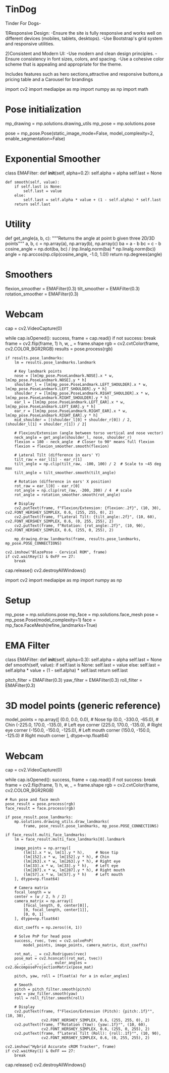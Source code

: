 # TinDog
Tinder For Dogs-

1)Responsive Design:
  -Ensure the site is fully responsive and works well on different devices (mobiles, tablets, desktops).
  -Use Bootstrap's grid system and responsive utilities.
  
2)Consistent and Modern UI:
  -Use modern and clean design principles.
  -Ensure consistency in font sizes, colors, and spacing.
  -Use a cohesive color scheme that is appealing and appropriate for the theme.

Includes features such as hero sections,attractive and responsive buttons,a pricing table and a Carousel for brandings

import cv2
import mediapipe as mp
import numpy as np
import math

# Pose initialization
mp_drawing = mp.solutions.drawing_utils
mp_pose = mp.solutions.pose

pose = mp_pose.Pose(static_image_mode=False, model_complexity=2, enable_segmentation=False)

# Exponential Smoother
class EMAFilter:
    def __init__(self, alpha=0.2):
        self.alpha = alpha
        self.last = None

    def smooth(self, value):
        if self.last is None:
            self.last = value
        else:
            self.last = self.alpha * value + (1 - self.alpha) * self.last
        return self.last

# Utility
def get_angle(a, b, c):
    """Returns the angle at point b given three 2D/3D points"""
    a, b, c = np.array(a), np.array(b), np.array(c)
    ba = a - b
    bc = c - b
    cosine_angle = np.dot(ba, bc) / (np.linalg.norm(ba) * np.linalg.norm(bc))
    angle = np.arccos(np.clip(cosine_angle, -1.0, 1.0))
    return np.degrees(angle)

# Smoothers
flexion_smoother = EMAFilter(0.3)
tilt_smoother = EMAFilter(0.3)
rotation_smoother = EMAFilter(0.3)

# Webcam
cap = cv2.VideoCapture(0)

while cap.isOpened():
    success, frame = cap.read()
    if not success:
        break
    frame = cv2.flip(frame, 1)
    h, w, _ = frame.shape
    rgb = cv2.cvtColor(frame, cv2.COLOR_BGR2RGB)
    results = pose.process(rgb)

    if results.pose_landmarks:
        lm = results.pose_landmarks.landmark

        # Key landmark points
        nose = [lm[mp_pose.PoseLandmark.NOSE].x * w, lm[mp_pose.PoseLandmark.NOSE].y * h]
        shoulder_l = [lm[mp_pose.PoseLandmark.LEFT_SHOULDER].x * w, lm[mp_pose.PoseLandmark.LEFT_SHOULDER].y * h]
        shoulder_r = [lm[mp_pose.PoseLandmark.RIGHT_SHOULDER].x * w, lm[mp_pose.PoseLandmark.RIGHT_SHOULDER].y * h]
        ear_l = [lm[mp_pose.PoseLandmark.LEFT_EAR].x * w, lm[mp_pose.PoseLandmark.LEFT_EAR].y * h]
        ear_r = [lm[mp_pose.PoseLandmark.RIGHT_EAR].x * w, lm[mp_pose.PoseLandmark.RIGHT_EAR].y * h]
        mid_shoulder = [(shoulder_l[0] + shoulder_r[0]) / 2, (shoulder_l[1] + shoulder_r[1]) / 2]

        # Flexion/Extension (angle between torso vertical and nose vector)
        neck_angle = get_angle(shoulder_l, nose, shoulder_r)
        flexion = 180 - neck_angle  # Closer to 90° means full flexion
        flexion = flexion_smoother.smooth(flexion)

        # Lateral Tilt (difference in ears' Y)
        tilt_raw = ear_l[1] - ear_r[1]
        tilt_angle = np.clip(tilt_raw, -100, 100) / 2  # Scale to ~45 deg max
        tilt_angle = tilt_smoother.smooth(tilt_angle)

        # Rotation (difference in ears' X position)
        rot_raw = ear_l[0] - ear_r[0]
        rot_angle = np.clip(rot_raw, -200, 200) / 4  # scale
        rot_angle = rotation_smoother.smooth(rot_angle)

        # Display
        cv2.putText(frame, f"Flexion/Extension: {flexion:.2f}", (10, 30), cv2.FONT_HERSHEY_SIMPLEX, 0.6, (255, 255, 0), 2)
        cv2.putText(frame, f"Lateral Tilt: {tilt_angle:.2f}", (10, 60), cv2.FONT_HERSHEY_SIMPLEX, 0.6, (0, 255, 255), 2)
        cv2.putText(frame, f"Rotation: {rot_angle:.2f}", (10, 90), cv2.FONT_HERSHEY_SIMPLEX, 0.6, (255, 0, 255), 2)

        mp_drawing.draw_landmarks(frame, results.pose_landmarks, mp_pose.POSE_CONNECTIONS)

    cv2.imshow("BlazePose - Cervical ROM", frame)
    if cv2.waitKey(1) & 0xFF == 27:
        break

cap.release()
cv2.destroyAllWindows()




import cv2
import mediapipe as mp
import numpy as np

# Setup
mp_pose = mp.solutions.pose
mp_face = mp.solutions.face_mesh
pose = mp_pose.Pose(model_complexity=1)
face = mp_face.FaceMesh(refine_landmarks=True)

# EMA Filter
class EMAFilter:
    def __init__(self, alpha=0.3):
        self.alpha = alpha
        self.last = None
    def smooth(self, value):
        if self.last is None:
            self.last = value
        else:
            self.last = self.alpha * value + (1 - self.alpha) * self.last
        return self.last

pitch_filter = EMAFilter(0.3)
yaw_filter = EMAFilter(0.3)
roll_filter = EMAFilter(0.3)

# 3D model points (generic reference)
model_points = np.array([
    (0.0, 0.0, 0.0),              # Nose tip
    (0.0, -330.0, -65.0),         # Chin
    (-225.0, 170.0, -135.0),      # Left eye corner
    (225.0, 170.0, -135.0),       # Right eye corner
    (-150.0, -150.0, -125.0),     # Left mouth corner
    (150.0, -150.0, -125.0)       # Right mouth corner
], dtype=np.float64)

# Webcam
cap = cv2.VideoCapture(0)

while cap.isOpened():
    success, frame = cap.read()
    if not success:
        break
    frame = cv2.flip(frame, 1)
    h, w, _ = frame.shape
    rgb = cv2.cvtColor(frame, cv2.COLOR_BGR2RGB)

    # Run pose and face mesh
    pose_result = pose.process(rgb)
    face_result = face.process(rgb)

    if pose_result.pose_landmarks:
        mp.solutions.drawing_utils.draw_landmarks(
            frame, pose_result.pose_landmarks, mp_pose.POSE_CONNECTIONS)

    if face_result.multi_face_landmarks:
        lm = face_result.multi_face_landmarks[0].landmark

        image_points = np.array([
            (lm[1].x * w, lm[1].y * h),     # Nose tip
            (lm[152].x * w, lm[152].y * h), # Chin
            (lm[263].x * w, lm[263].y * h), # Right eye
            (lm[33].x * w, lm[33].y * h),   # Left eye
            (lm[287].x * w, lm[287].y * h), # Right mouth
            (lm[57].x * w, lm[57].y * h)    # Left mouth
        ], dtype=np.float64)

        # Camera matrix
        focal_length = w
        center = (w / 2, h / 2)
        camera_matrix = np.array([
            [focal_length, 0, center[0]],
            [0, focal_length, center[1]],
            [0, 0, 1]
        ], dtype=np.float64)

        dist_coeffs = np.zeros((4, 1))

        # Solve PnP for head pose
        success, rvec, tvec = cv2.solvePnP(
            model_points, image_points, camera_matrix, dist_coeffs)

        rot_mat, _ = cv2.Rodrigues(rvec)
        pose_mat = cv2.hconcat((rot_mat, tvec))
        _, _, _, _, _, _, euler_angles = cv2.decomposeProjectionMatrix(pose_mat)

        pitch, yaw, roll = [float(a) for a in euler_angles]

        # Smooth
        pitch = pitch_filter.smooth(pitch)
        yaw = yaw_filter.smooth(yaw)
        roll = roll_filter.smooth(roll)

        # Display
        cv2.putText(frame, f"Flexion/Extension (Pitch): {pitch:.1f}°", (10, 30),
                    cv2.FONT_HERSHEY_SIMPLEX, 0.6, (255, 255, 0), 2)
        cv2.putText(frame, f"Rotation (Yaw): {yaw:.1f}°", (10, 60),
                    cv2.FONT_HERSHEY_SIMPLEX, 0.6, (255, 0, 255), 2)
        cv2.putText(frame, f"Lateral Tilt (Roll): {roll:.1f}°", (10, 90),
                    cv2.FONT_HERSHEY_SIMPLEX, 0.6, (0, 255, 255), 2)

    cv2.imshow("Hybrid Accurate cROM Tracker", frame)
    if cv2.waitKey(1) & 0xFF == 27:
        break

cap.release()
cv2.destroyAllWindows()

